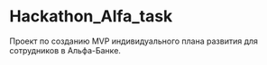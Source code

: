 # Hackathon_Alfa_task
Проект по созданию MVP индивидуального плана развития для сотрудников в Альфа-Банке.
